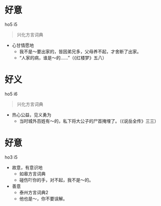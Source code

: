 # 好意
ho5 i5
> 兴化方言词典
- 心甘情愿地
  - 我不是～要出家的，皆因弟兄多，父母养不起，才舍断了出家。
  - “人家的病，谁是～的……”（《红楼梦》五八）

# 好义
ho5 i6
> 兴化方言词典
- 热心公益，见义勇为
  - 当时城外百姓有～的，私下将大公子的尸首掩埋了。（《说岳全传》三三）

# 好意
ho3 i5
+ 故意，有意识地
  * 如皋方言词典
  - 碰伤吖你的手，对不起，我不是～的。
+ 善意
  * 泰州方言词典2
  - 他也是～，你不要误解。
